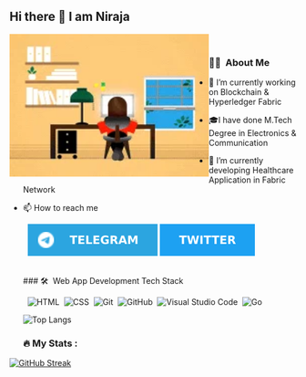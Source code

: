 ## Hi there 👋 I am Niraja

 <img align="left" alt="GIF" src="https://github.com/nirajajshenoy/nirajajshenoy/blob/aea48cba0597c53e3739418c8b3b1b4455822725/images/1.jpg" width="350" height="250" /><br>
  ### 🧑‍💻 &nbsp;About Me <br>

- 🔭 I’m currently working on Blockchain & Hyperledger Fabric
- 🎓I have done M.Tech Degree in Electronics & Communication
- 🌱 I’m currently developing Healthcare Application in Fabric Network
- 📫 How to reach me


  &nbsp; [![Telegram](https://github.com/nirajajshenoy/nirajajshenoy/blob/c84b0976ebd6e0ebd823fb97ed79a133c6c62b50/images/telegram.svg)](https://t.me/nirajajshenoy) [![Twitter](https://github.com/nirajajshenoy/nirajajshenoy/blob/2330576106a9853642c30a030bcb25d2d3f4c8e0/images/twitter.svg)](https://twitter.com/nirajajshenoy)
  
  <br>
  ### 🛠 &nbsp;Web App Development Tech Stack

  &nbsp; ![HTML](https://img.shields.io/badge/-HTML-05122A?style=flat&logo=HTML5)&nbsp;
  ![CSS](https://img.shields.io/badge/-CSS-05122A?style=flat&logo=CSS3&logoColor=1572B6)&nbsp;
  ![Git](https://img.shields.io/badge/-Git-05122A?style=flat&logo=git)&nbsp;
  ![GitHub](https://img.shields.io/badge/-GitHub-05122A?style=flat&logo=github)&nbsp;
  ![Visual Studio Code](https://img.shields.io/badge/-Visual%20Studio%20Code-05122A?style=flat&logo=visual-studio-code&logoColor=007ACC)&nbsp;
  ![Go](https://img.shields.io/badge/-Golang-05122A?style=flat&logo=Golang)&nbsp;
  
  
  ![Top Langs](https://github-readme-stats.vercel.app/api/top-langs/?username=nirajajshenoy&layout=compact)
  
  ### :fire: My Stats :
[![GitHub Streak](http://github-readme-streak-stats.herokuapp.com?user=nirajajshenoy&theme=dark&background=000000)](https://git.io/streak-stats)  
